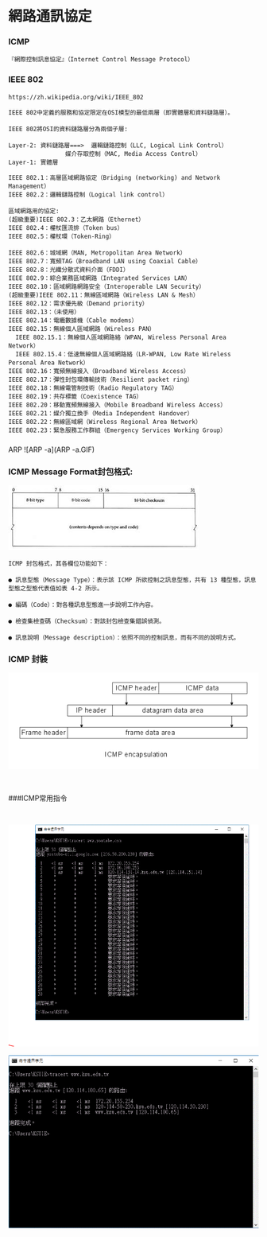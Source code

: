 # 網路通訊協定



### ICMP

```
『網際控制訊息協定』（Internet Control Message Protocol）
```
### IEEE 802
```
https://zh.wikipedia.org/wiki/IEEE_802
```
```
IEEE 802中定義的服務和協定限定在OSI模型的最低兩層（即實體層和資料鏈路層）。

IEEE 802將OSI的資料鏈路層分為兩個子層:

Layer-2: 資料鏈路層===>  邏輯鏈路控制（LLC, Logical Link Control）
                媒介存取控制（MAC, Media Access Control）
Layer-1: 實體層
```
```
IEEE 802.1：高層區域網路協定（Bridging (networking) and Network Management）
IEEE 802.2：邏輯鏈路控制（Logical link control）

區域網路用的協定:
(超級重要)IEEE 802.3：乙太網路（Ethernet）
IEEE 802.4：權杖匯流排（Token bus）
IEEE 802.5：權杖環（Token-Ring）

IEEE 802.6：城域網（MAN, Metropolitan Area Network）
IEEE 802.7：寬頻TAG（Broadband LAN using Coaxial Cable）
IEEE 802.8：光纖分散式資料介面（FDDI）
IEEE 802.9：綜合業務區域網路（Integrated Services LAN）
IEEE 802.10：區域網路網路安全（Interoperable LAN Security）
(超級重要)IEEE 802.11：無線區域網路（Wireless LAN & Mesh）
IEEE 802.12：需求優先級（Demand priority）
IEEE 802.13：（未使用）
IEEE 802.14：電纜數據機（Cable modems）
IEEE 802.15：無線個人區域網路（Wireless PAN）
  IEEE 802.15.1：無線個人區域網路絡（WPAN, Wireless Personal Area Network）
  IEEE 802.15.4：低速無線個人區域網路絡（LR-WPAN, Low Rate Wireless Personal Area Network）
IEEE 802.16：寬頻無線接入（Broadband Wireless Access）
IEEE 802.17：彈性封包環傳輸技術（Resilient packet ring）
IEEE 802.18：無線電管制技術（Radio Regulatory TAG）
IEEE 802.19：共存標籤（Coexistence TAG）
IEEE 802.20：移動寬頻無線接入（Mobile Broadband Wireless Access）
IEEE 802.21：媒介獨立換手（Media Independent Handover）
IEEE 802.22：無線區域網（Wireless Regional Area Network）
IEEE 802.23：緊急服務工作群組（Emergency Services Working Group）

```
###
ARP
![ARP -a](ARP -a.GIF)


### ICMP Message Format封包格式:

![ICMP 封包格式](ICMP封包格式.gif)
```
ICMP 封包格式，其各欄位功能如下：

● 訊息型態（Message Type）：表示該 ICMP 所欲控制之訊息型態，共有 13 種型態，訊息型態之型態代表值如表 4-2 所示。

● 編碼（Code）：對各種訊息型態進一步說明工作內容。

● 檢查集檢查碼（Checksum）：對該封包檢查集錯誤偵測。

● 訊息說明（Message description）：依照不同的控制訊息，而有不同的說明方式。
```

### ICMP 封裝
![icmp封裝](icmp.gif)




```


```

###ICMP常用指令
```


```

![tracert](擷取.GIF)

![tracert2](ksu路由.GIF)
###















